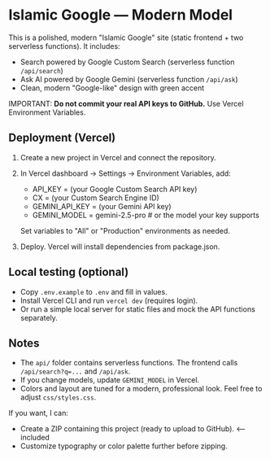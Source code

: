 Islamic Google — Modern Model
============================

This is a polished, modern "Islamic Google" site (static frontend + two serverless functions).
It includes:
- Search powered by Google Custom Search (serverless function `/api/search`)
- Ask AI powered by Google Gemini (serverless function `/api/ask`)
- Clean, modern "Google-like" design with green accent

IMPORTANT: **Do not commit your real API keys to GitHub.** Use Vercel Environment Variables.

Deployment (Vercel)
-------------------
1. Create a new project in Vercel and connect the repository.
2. In Vercel dashboard -> Settings -> Environment Variables, add:

   - API_KEY  = (your Google Custom Search API key)
   - CX       = (your Custom Search Engine ID)
   - GEMINI_API_KEY = (your Gemini API key)
   - GEMINI_MODEL = gemini-2.5-pro    # or the model your key supports

   Set variables to "All" or "Production" environments as needed.

3. Deploy. Vercel will install dependencies from package.json.

Local testing (optional)
------------------------
- Copy `.env.example` to `.env` and fill in values.
- Install Vercel CLI and run `vercel dev` (requires login).
- Or run a simple local server for static files and mock the API functions separately.

Notes
-----
- The `api/` folder contains serverless functions. The frontend calls `/api/search?q=...` and `/api/ask`.
- If you change models, update `GEMINI_MODEL` in Vercel.
- Colors and layout are tuned for a modern, professional look. Feel free to adjust `css/styles.css`.

If you want, I can:
- Create a ZIP containing this project (ready to upload to GitHub).  <-- included
- Customize typography or color palette further before zipping.
